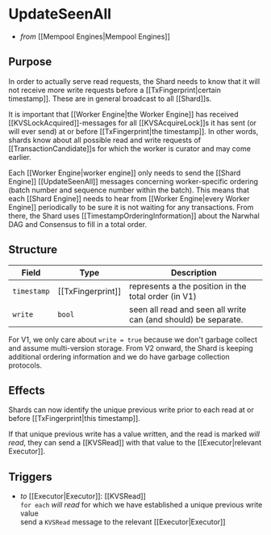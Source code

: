 # UpdateSeenAll

- _from_ [[Mempool Engines|Mempool Engines]]


## Purpose

In order to actually serve read requests,
the Shard needs to know that it will not receive more
write requests before a  [[TxFingerprint|certain timestamp]].
These are in general broadcast to all [[Shard]]s.

It is important that  [[Worker Engine|the Worker Engine]] has received
[[KVSLockAcquired]]-messages for all [[KVSAcquireLock]]s it has sent (or will ever send) at or before [[TxFingerprint|the timestamp]].
In other words,
shards know about all possible read and write requests of [[TransactionCandidate]]s
for which the worker is curator and may come earlier.
<!--TODO: rephrase the above -->

Each [[Worker Engine|worker engine]] only needs to send the [[Shard Engine]] [[UpdateSeenAll]] messages concerning worker-specific ordering (batch number and sequence number within the batch). 
This means that each [[Shard Engine]] needs to hear from  [[Worker Engine|every Worker Engine]] periodically to be sure it is not waiting for any transactions. 
From there, the Shard uses [[TimestampOrderingInformation]] about the Narwhal DAG and Consensus to fill in a total order. 


## Structure

| Field       | Type              | Description                                                    |
|-------------|-------------------|----------------------------------------------------------------|
| `timestamp` | [[TxFingerprint]] | represents a the position in the total order (in V1)           |
| `write`     | `bool`            | seen all read and seen all write can (and should) be separate. |

For V1, we only care about `write = true`
because we don't garbage collect and assume multi-version storage.
From V2 onward,
the Shard is keeping additional ordering information
and we do have garbage collection protocols.



## Effects

Shards can now identify the unique previous write prior to each read at or before [[TxFingerprint|this timestamp]]. 
<!-- In V2, this is not necessarily true: they may not have total order yet. -->
If that unique previous write has a value written, and the read is marked *will read*, they can send a [[KVSRead]] with that value to the [[Executor|relevant Executor]].



## Triggers

- _to_ [[Executor|Executor]]: [[KVSRead]]  
  `for each` *will read* for which we have established a unique previous write value  
  send a `KVSRead` message to the relevant [[Executor|Executor]]

